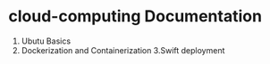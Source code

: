 # cloud-computing Documentation

1. Ubutu Basics
2. Dockerization and Containerization
3.Swift deployment
